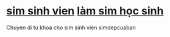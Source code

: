 <a href="http://simdepcuaban.com/">sim sinh vien</a>
<a href="http://www.simdepcuaban.com/news-198-Sim-hoc-sinh-Viettel-goi-cuoc-Hi-school.html">làm sim học sinh</a>
===========

Chuyen di tu khoa cho sim sinh vien simdepcuaban
